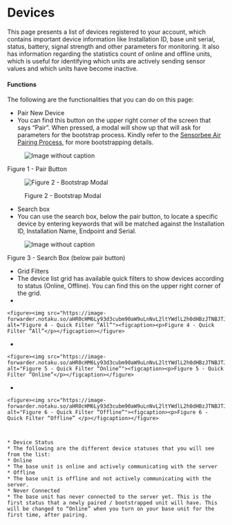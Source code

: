 # Devices

This page presents a list of devices registered to your account, which contains important device information like Installation ID, base unit serial, status, battery, signal strength and other parameters for monitoring. It also has information regarding the statistics count of online and offline units, which is useful for identifying which units are actively sending sensor values and which units have become inactive.

#### Functions <a href="#bd453c6236ab442e8bb747595abd93d9" id="bd453c6236ab442e8bb747595abd93d9"></a>

The following are the functionalities that you can do on this page:

* Pair New Device
* You can find this button on the upper right corner of the screen that says “Pair”. When pressed, a modal will show up that will ask for parameters for the bootstrap process. Kindly refer to the [Sensorbee Air Pairing Process](https://docs.sensorbee.com/sensorbee-air-product-manual/sensorbee-air-pairing-process), for more bootstrapping details.

<figure><img src="https://image-forwarder.notaku.so/aHR0cHM6Ly93d3cubm90aW9uLnNvL2ltYWdlL2h0dHBzJTNBJTJGJTJGcHJvZC1maWxlcy1zZWN1cmUuczMudXMtd2VzdC0yLmFtYXpvbmF3cy5jb20lMkY4YTlhZWQwNi1mODQ0LTRkZTQtYjk2Yi1jMTUyNjkzMWM1NTclMkZlYzRlNjU4MS1hODQyLTQxZDYtYTY2YS1kZDJhZWNiMjQxZGElMkZpbWFnZS5wbmc_dGFibGU9YmxvY2smc3BhY2VJZD04YTlhZWQwNi1mODQ0LTRkZTQtYjk2Yi1jMTUyNjkzMWM1NTcmaWQ9MTc1ZDliODMtY2NhYy04MDIwLTg2MzgtZThkODAxY2U5ZjZjJmNhY2hlPXYyJndpZHRoPTEyMTguNjc1MDQ4ODI4MTI1" alt="Image without caption"><figcaption></figcaption></figure>

Figure 1 - Pair Button

<figure><img src="https://image-forwarder.notaku.so/aHR0cHM6Ly93d3cubm90aW9uLnNvL2ltYWdlL2h0dHBzJTNBJTJGJTJGczMtdXMtd2VzdC0yLmFtYXpvbmF3cy5jb20lMkZzZWN1cmUubm90aW9uLXN0YXRpYy5jb20lMkY2ODU2MGM4Ny1mZDIyLTQ2MzMtOWI2Zi1kYzBkNjNjN2UxMDQlMkZVbnRpdGxlZC5wbmc_dGFibGU9YmxvY2smc3BhY2VJZD04YTlhZWQwNi1mODQ0LTRkZTQtYjk2Yi1jMTUyNjkzMWM1NTcmaWQ9Yjk4MDgyNTMtZDJhNi00ZWMxLTgxNTQtNDFiNDQ2OTY1MGQ1JmNhY2hlPXYyJndpZHRoPTE0MTUuOTg0Mzc1" alt="Figure 2 - Bootstrap Modal"><figcaption><p>Figure 2 - Bootstrap Modal</p></figcaption></figure>

* Search box
* You can use the search box, below the pair button, to locate a specific device by entering keywords that will be matched against the Installation ID, Installation Name, Endpoint and Serial.

<figure><img src="https://image-forwarder.notaku.so/aHR0cHM6Ly93d3cubm90aW9uLnNvL2ltYWdlL2h0dHBzJTNBJTJGJTJGcHJvZC1maWxlcy1zZWN1cmUuczMudXMtd2VzdC0yLmFtYXpvbmF3cy5jb20lMkY4YTlhZWQwNi1mODQ0LTRkZTQtYjk2Yi1jMTUyNjkzMWM1NTclMkZiODUzM2JjMS1lZTkwLTQ4YWItYWRhNi1hNDVjYzljNWIzNTklMkZpbWFnZS5wbmc_dGFibGU9YmxvY2smc3BhY2VJZD04YTlhZWQwNi1mODQ0LTRkZTQtYjk2Yi1jMTUyNjkzMWM1NTcmaWQ9MTc1ZDliODMtY2NhYy04MDU0LWEzZDMtZmFiMTIwODQ4YjgxJmNhY2hlPXYyJndpZHRoPTEyMTguNzI0OTc1NTg1OTM3NQ==" alt="Image without caption"><figcaption></figcaption></figure>

Figure 3 - Search Box (below pair button)

* Grid Filters
* The device list grid has available quick filters to show devices according to status (Online, Offline). You can find this on the upper right corner of the grid.
*

    <figure><img src="https://image-forwarder.notaku.so/aHR0cHM6Ly93d3cubm90aW9uLnNvL2ltYWdlL2h0dHBzJTNBJTJGJTJGczMtdXMtd2VzdC0yLmFtYXpvbmF3cy5jb20lMkZzZWN1cmUubm90aW9uLXN0YXRpYy5jb20lMkZlMzg2YjdmMC0zOGEwLTRkMzYtYmRjYy0xYzYzNzkwYWM0ZWQlMkZVbnRpdGxlZC5wbmc_dGFibGU9YmxvY2smc3BhY2VJZD04YTlhZWQwNi1mODQ0LTRkZTQtYjk2Yi1jMTUyNjkzMWM1NTcmaWQ9ODRlYzgzMGYtZDMwNS00M2ZlLThmZDctMDIwNTgzMzQzMTRmJmNhY2hlPXYyJndpZHRoPTEzNTkuOTg0Mzc1" alt="Figure 4 - Quick Filter “All”"><figcaption><p>Figure 4 - Quick Filter “All”</p></figcaption></figure>
*

    <figure><img src="https://image-forwarder.notaku.so/aHR0cHM6Ly93d3cubm90aW9uLnNvL2ltYWdlL2h0dHBzJTNBJTJGJTJGczMtdXMtd2VzdC0yLmFtYXpvbmF3cy5jb20lMkZzZWN1cmUubm90aW9uLXN0YXRpYy5jb20lMkYwZjM1YzNlOS04NTA1LTQ5MzctYWJjNy0xY2YzYzkzMDQ1OGElMkZVbnRpdGxlZC5wbmc_dGFibGU9YmxvY2smc3BhY2VJZD04YTlhZWQwNi1mODQ0LTRkZTQtYjk2Yi1jMTUyNjkzMWM1NTcmaWQ9MTVlNjViZGUtYjRmZi00MWE3LWI3NDgtY2U0MmNlYmY3OTg1JmNhY2hlPXYyJndpZHRoPTEzNTkuOTM3NQ==" alt="Figure 5 - Quick Filter “Online”"><figcaption><p>Figure 5 - Quick Filter “Online”</p></figcaption></figure>
*

    <figure><img src="https://image-forwarder.notaku.so/aHR0cHM6Ly93d3cubm90aW9uLnNvL2ltYWdlL2h0dHBzJTNBJTJGJTJGczMtdXMtd2VzdC0yLmFtYXpvbmF3cy5jb20lMkZzZWN1cmUubm90aW9uLXN0YXRpYy5jb20lMkY4NzM4MDgxMy0zZmQ4LTQ4NDEtYjBmMS0wYzQ0ZGFjMGZkYjUlMkZVbnRpdGxlZC5wbmc_dGFibGU9YmxvY2smc3BhY2VJZD04YTlhZWQwNi1mODQ0LTRkZTQtYjk2Yi1jMTUyNjkzMWM1NTcmaWQ9ZjQwZWJkMzAtOGNhNy00NmVhLWJmZGMtZGYwZmFjZmM2NmY5JmNhY2hlPXYyJndpZHRoPTEzNTkuOTY4NzU=" alt="Figure 6 - Quick Filter “Offline”"><figcaption><p>Figure 6 - Quick Filter “Offline” </p></figcaption></figure>



    * Device Status
    * The following are the different device statuses that you will see from the list:
    * Online
    * The base unit is online and actively communicating with the server
    * Offline
    * The base unit is offline and not actively communicating with the server.
    * Never Connected
    * The base unit has never connected to the server yet. This is the first status that a newly paired / bootstrapped unit will have. This will be changed to “Online” when you turn on your base unit for the first time, after pairing.

